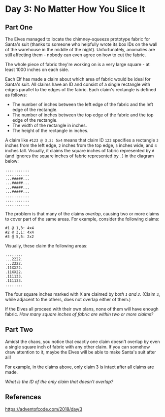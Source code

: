 # Day 3: No Matter How You Slice It

## Part One

The Elves managed to locate the chimney-squeeze prototype fabric for Santa's suit (thanks to someone who helpfully wrote its box IDs on the wall of the warehouse in the middle of the night). Unfortunately, anomalies are still affecting them - nobody can even agree on how to cut the fabric.

The whole piece of fabric they're working on is a very large square - at least 1000 inches on each side.

Each Elf has made a claim about which area of fabric would be ideal for Santa's suit. All claims have an ID and consist of a single rectangle with edges parallel to the edges of the fabric. Each claim's rectangle is defined as follows:

- The number of inches between the left edge of the fabric and the left edge of the rectangle.
- The number of inches between the top edge of the fabric and the top edge of the rectangle.
- The width of the rectangle in inches.
- The height of the rectangle in inches.

A claim like `#123 @ 3,2: 5x4` means that claim ID `123` specifies a rectangle `3` inches from the left edge, `2` inches from the top edge, `5` inches wide, and `4` inches tall. Visually, it claims the square inches of fabric represented by `#` (and ignores the square inches of fabric represented by `.`) in the diagram below:

```
...........
...........
...#####...
...#####...
...#####...
...#####...
...........
...........
...........
```

The problem is that many of the claims *overlap*, causing two or more claims to cover part of the same areas. For example, consider the following claims:

```
#1 @ 1,3: 4x4
#2 @ 3,1: 4x4
#3 @ 5,5: 2x2
```

Visually, these claim the following areas:

```
........
...2222.
...2222.
.11XX22.
.11XX22.
.111133.
.111133.
........
```

The four square inches marked with X are claimed by *both `1` and `2`*. (Claim `3`, while adjacent to the others, does not overlap either of them.)

If the Elves all proceed with their own plans, none of them will have enough fabric. *How many square inches of fabric are within two or more claims?*

## Part Two

Amidst the chaos, you notice that exactly one claim doesn't overlap by even a single square inch of fabric with any other claim. If you can somehow draw attention to it, maybe the Elves will be able to make Santa's suit after all!

For example, in the claims above, only claim 3 is intact after all claims are made.

*What is the ID of the only claim that doesn't overlap?*

## References
https://adventofcode.com/2018/day/3

